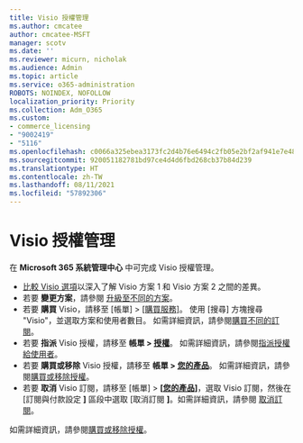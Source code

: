 ```yaml
---
title: Visio 授權管理
ms.author: cmcatee
author: cmcatee-MSFT
manager: scotv
ms.date: ''
ms.reviewer: micurn, nicholak
ms.audience: Admin
ms.topic: article
ms.service: o365-administration
ROBOTS: NOINDEX, NOFOLLOW
localization_priority: Priority
ms.collection: Adm_O365
ms.custom:
- commerce_licensing
- "9002419"
- "5116"
ms.openlocfilehash: c0066a325ebea3173fc2d4b76e6494c2fb05e2bf2af941e7e48ee78461063021
ms.sourcegitcommit: 920051182781bd97ce4d4d6fbd268cb37b84d239
ms.translationtype: HT
ms.contentlocale: zh-TW
ms.lasthandoff: 08/11/2021
ms.locfileid: "57892306"
---
```

# <a name="visio-license-management"></a>Visio 授權管理

在 **Microsoft 365 系統管理中心** 中可完成 Visio 授權管理。

- [比較 Visio 選項](https://www.microsoft.com/microsoft-365/visio/microsoft-visio-plans-and-pricing-compare-visio-options?rtc=1)以深入了解 Visio 方案 1 和 Visio 方案 2 之間的差異。
- 若要 **變更方案**，請參閱 [升級至不同的方案](https://docs.microsoft.com/microsoft-365/commerce/subscriptions/upgrade-to-different-plan)。
- 若要 **購買** Visio，請移至 [帳單] > [[購買服務]](https://go.microsoft.com/fwlink/p/?linkid=868433)。 使用 [搜尋] 方塊搜尋 "Visio"，並選取方案和使用者數目。 如需詳細資訊，請參閱[購買不同的訂閱](https://docs.microsoft.com/microsoft-365/commerce/try-or-buy-microsoft-365#buy-a-different-subscription)。
- 若要 **指派** Visio 授權，請移至 **帳單 > [授權](https://go.microsoft.com/fwlink/p/?linkid=842264)**。 如需詳細資訊，請參閱[指派授權給使用者](https://docs.microsoft.com/microsoft-365/admin/manage/assign-licenses-to-users)。
- 若要 **購買或移除** Visio 授權，請移至 **帳單 > [您的產品](https://go.microsoft.com/fwlink/p/?linkid=842054)**。 如需詳細資訊，請參閱[購買或移除授權](https://docs.microsoft.com/microsoft-365/commerce/licenses/buy-licenses#buy-or-remove-licenses-for-your-business-subscription)。
- 若要 **取消** Visio 訂閱，請移至 [帳單] > **[[您的產品](https://go.microsoft.com/fwlink/p/?linkid=842054)]**，選取 Visio 訂閱，然後在 [訂閱與付款設定 **]** 區段中選取 [取消訂閱 **]**。如需詳細資訊，請參閱 [取消訂閱](https://docs.microsoft.com/microsoft-365/commerce/subscriptions/cancel-your-subscription)。

如需詳細資訊，請參閱[購買或移除授權](https://docs.microsoft.com/microsoft-365/commerce/licenses/buy-licenses)。